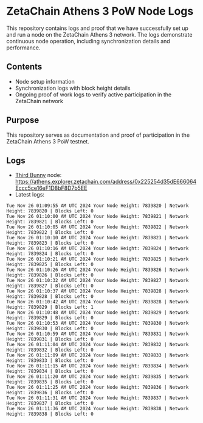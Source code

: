 # ZetaChain Athens 3 PoW Node Logs
This repository contains logs and proof that we have successfully set up and run a node on the ZetaChain Athens 3 network. The logs demonstrate continuous node operation, including synchronization details and performance.

## Contents
- Node setup information
- Synchronization logs with block height details
- Ongoing proof of work logs to verify active participation in the ZetaChain network

## Purpose
This repository serves as documentation and proof of participation in the ZetaChain Athens 3 PoW testnet.

## Logs

- [Third Bunny](https://thirdbunny.xyz/) node: https://athens.explorer.zetachain.com/address/0x225254d35dE666064Eccc5ce16eF1D8bF8D7b5EE
- Latest logs:
```
Tue Nov 26 01:09:55 AM UTC 2024 Your Node Height: 7839820 | Network Height: 7839820 | Blocks Left: 0
Tue Nov 26 01:10:00 AM UTC 2024 Your Node Height: 7839821 | Network Height: 7839821 | Blocks Left: 0
Tue Nov 26 01:10:05 AM UTC 2024 Your Node Height: 7839822 | Network Height: 7839822 | Blocks Left: 0
Tue Nov 26 01:10:10 AM UTC 2024 Your Node Height: 7839823 | Network Height: 7839823 | Blocks Left: 0
Tue Nov 26 01:10:16 AM UTC 2024 Your Node Height: 7839824 | Network Height: 7839824 | Blocks Left: 0
Tue Nov 26 01:10:21 AM UTC 2024 Your Node Height: 7839825 | Network Height: 7839825 | Blocks Left: 0
Tue Nov 26 01:10:26 AM UTC 2024 Your Node Height: 7839826 | Network Height: 7839826 | Blocks Left: 0
Tue Nov 26 01:10:32 AM UTC 2024 Your Node Height: 7839827 | Network Height: 7839827 | Blocks Left: 0
Tue Nov 26 01:10:37 AM UTC 2024 Your Node Height: 7839828 | Network Height: 7839828 | Blocks Left: 0
Tue Nov 26 01:10:42 AM UTC 2024 Your Node Height: 7839828 | Network Height: 7839829 | Blocks Left: 1
Tue Nov 26 01:10:48 AM UTC 2024 Your Node Height: 7839829 | Network Height: 7839829 | Blocks Left: 0
Tue Nov 26 01:10:53 AM UTC 2024 Your Node Height: 7839830 | Network Height: 7839830 | Blocks Left: 0
Tue Nov 26 01:10:59 AM UTC 2024 Your Node Height: 7839831 | Network Height: 7839831 | Blocks Left: 0
Tue Nov 26 01:11:04 AM UTC 2024 Your Node Height: 7839832 | Network Height: 7839832 | Blocks Left: 0
Tue Nov 26 01:11:09 AM UTC 2024 Your Node Height: 7839833 | Network Height: 7839833 | Blocks Left: 0
Tue Nov 26 01:11:15 AM UTC 2024 Your Node Height: 7839834 | Network Height: 7839834 | Blocks Left: 0
Tue Nov 26 01:11:20 AM UTC 2024 Your Node Height: 7839835 | Network Height: 7839835 | Blocks Left: 0
Tue Nov 26 01:11:25 AM UTC 2024 Your Node Height: 7839836 | Network Height: 7839836 | Blocks Left: 0
Tue Nov 26 01:11:31 AM UTC 2024 Your Node Height: 7839837 | Network Height: 7839837 | Blocks Left: 0
Tue Nov 26 01:11:36 AM UTC 2024 Your Node Height: 7839838 | Network Height: 7839838 | Blocks Left: 0
```
